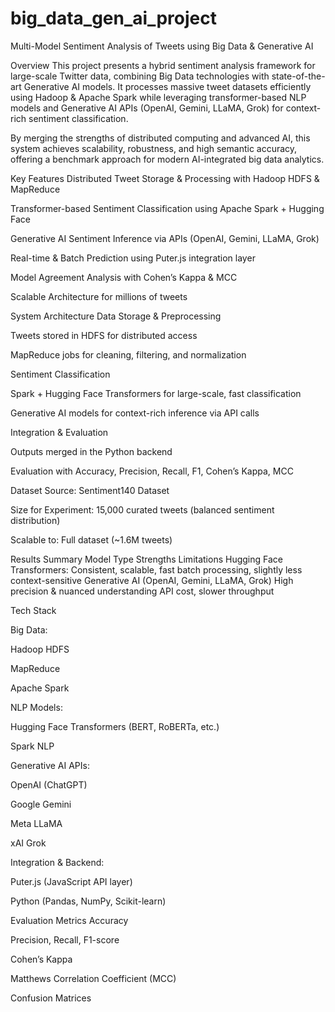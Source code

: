 # big_data_gen_ai_project
Multi-Model Sentiment Analysis of Tweets using Big Data & Generative AI

 Overview
This project presents a hybrid sentiment analysis framework for large-scale Twitter data, combining Big Data technologies with state-of-the-art Generative AI models.
It processes massive tweet datasets efficiently using Hadoop & Apache Spark while leveraging transformer-based NLP models and Generative AI APIs (OpenAI, Gemini, LLaMA, Grok) for context-rich sentiment classification.

By merging the strengths of distributed computing and advanced AI, this system achieves scalability, robustness, and high semantic accuracy, offering a benchmark approach for modern AI-integrated big data analytics.

Key Features
Distributed Tweet Storage & Processing with Hadoop HDFS & MapReduce

Transformer-based Sentiment Classification using Apache Spark + Hugging Face

Generative AI Sentiment Inference via APIs (OpenAI, Gemini, LLaMA, Grok)

Real-time & Batch Prediction using Puter.js integration layer

Model Agreement Analysis with Cohen’s Kappa & MCC

Scalable Architecture for millions of tweets

System Architecture
Data Storage & Preprocessing

Tweets stored in HDFS for distributed access

MapReduce jobs for cleaning, filtering, and normalization

Sentiment Classification

Spark + Hugging Face Transformers for large-scale, fast classification

Generative AI models for context-rich inference via API calls

Integration & Evaluation

Outputs merged in the Python backend

Evaluation with Accuracy, Precision, Recall, F1, Cohen’s Kappa, MCC

 Dataset
Source: Sentiment140 Dataset

Size for Experiment: 15,000 curated tweets (balanced sentiment distribution)

Scalable to: Full dataset (~1.6M tweets)

Results Summary
Model Type	Strengths	Limitations
Hugging Face Transformers: Consistent, scalable, fast batch processing, slightly less context-sensitive
Generative AI (OpenAI, Gemini, LLaMA, Grok)	High precision & nuanced understanding	API cost, slower throughput

 Tech Stack
 
Big Data:

Hadoop HDFS

MapReduce

Apache Spark

NLP Models:

Hugging Face Transformers (BERT, RoBERTa, etc.)

Spark NLP

Generative AI APIs:

OpenAI (ChatGPT)

Google Gemini

Meta LLaMA

xAI Grok

Integration & Backend:

Puter.js (JavaScript API layer)

Python (Pandas, NumPy, Scikit-learn)

Evaluation Metrics
Accuracy

Precision, Recall, F1-score

Cohen’s Kappa

Matthews Correlation Coefficient (MCC)

Confusion Matrices
